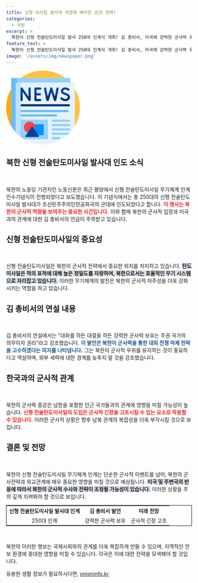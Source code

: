 ```yaml
---
title: 신형 미사일 발사대 국경에 배치한 北의 전략!
categories:
  - 국방
excerpt: >
  북한이 신형 전술탄도미사일 발사 250대 인계식 개최! 김 총비서, 미국에 강력한 군사력 유지의 중요성 강조. 군사적 긴장 고조되나? 클릭해 자세히 알아보세요!
feature_text: >
  북한이 신형 전술탄도미사일 발사 250대 인계식 개최! 김 총비서, 미국에 강력한 군사력 유지의 중요성 강조. 군사적 긴장 고조되나? 클릭해 자세히 알아보세요!
image: '/assets/img/newspaper.png'
---
```


<p><img src="/assets/img/newspaper.png" alt="kimp 속보" /></p>

<h2 data-ke-size="size26">북한 신형 전술탄도미사일 발사대 인도 소식</h2>

<p data-ke-size="size16">&nbsp;</p>

<p>북한의 노동당 기관지인 노동신문은 최근 평양에서 신형 전술탄도미사일 무기체계 인계인수기념식이 진행되었다고 보도했습니다. 이 기념식에서는 총 250대의 신형 전술탄도미사일 발사대가 조선민주주의인민공화국의 군대에 인도되었다고 합니다. <b><span style="color: #ee2323;">이 행사는 북한의 군사적 역량을 보여주는 중요한 사건입니다.</span></b> 이와 함께 북한의 군사적 입장과 미국과의 관계에 대한 김 총비서의 언급이 주목받고 있습니다.</p>

<h2 data-ke-size="size26">신형 전술탄도미사일의 중요성</h2>

<p data-ke-size="size16">&nbsp;</p>

<p>신형 전술탄도미사일은 북한의 군사적 전략에서 중요한 위치를 차지하고 있습니다. <b><span style="background-color: #21538527;">탄도미사일은 적의 표적에 대해 높은 정밀도를 자랑하며, 북한으로서는 효율적인 무기 시스템으로 자리잡고 있습니다.</span></b> 이러한 무기체계의 발전은 북한의 군사적 자주성을 더욱 강화시키는 역할을 하고 있습니다.</p>

<h2 data-ke-size="size26">김 총비서의 연설 내용</h2>

<p data-ke-size="size16">&nbsp;</p>

<p>김 총비서의 연설에서는 "대화를 하든 대결을 하든 강력한 군사력 보유는 주권 국가의 의무이자 권리"라고 강조했습니다. <b><span style="color: #1a5490;">이 발언은 북한이 군사력을 통한 대외 전쟁 억제 전략을 고수하겠다는 의지를 나타냅니다.</span></b> 그는 북한이 군사적 우위를 유지하는 것이 중요하다고 역설하며, 외부 세력에 대한 경계를 늦추지 말 것을 강조했습니다. </p>

<h2 data-ke-size="size26">한국과의 군사적 관계</h2>

<p data-ke-size="size16">&nbsp;</p>

<p>북한의 군사력 증강은 남한을 포함한 인근 국가들과의 관계에 영향을 미칠 가능성이 높습니다. <b><span style="color: #ee2323;">신형 전술탄도미사일의 도입은 군사적 긴장을 고조시킬 수 있는 요소로 작용할 수 있습니다.</span></b> 이러한 군사적 상황은 향후 남북 관계의 복잡성을 더욱 부각시킬 것으로 보입니다. </p>

<h2 data-ke-size="size26">결론 및 전망</h2>

<p data-ke-size="size16">&nbsp;</p>

<p>북한의 신형 전술탄도미사일 무기체계 인계는 단순한 군사적 이벤트를 넘어, 북한의 군사전략과 외교관계에 매우 중요한 영향을 미칠 것으로 예상됩니다. <b><span style="background-color: #21538527;">미국 및 주변국의 반응에 따라서 북한의 군사적 수사와 전략이 조정될 가능성이 있습니다.</span></b> 이러한 상황을 주의 깊게 지켜봐야 할 것으로 보입니다. </p>

<table style="width: 100%; border: 1px solid black;">
  <tr>
    <th style="text-align: center;">신형 전술탄도미사일 발사대 인계</th>
    <th style="text-align: center;">김 총비서 발언</th>
    <th style="text-align: center;">미래 전망</th>
  </tr>
  <tr>
    <td style="text-align: center;">250대 인계</td>
    <td style="text-align: center;">강력한 군사력 보유</td>
    <td style="text-align: center;">군사적 긴장 고조</td>
  </tr>
</table>

<p data-ke-size="size16">&nbsp;</p>

<p>북한의 이러한 행보는 국제사회와의 관계를 더욱 복잡하게 만들 수 있으며, 지역적인 안보 환경에 중대한 영향을 미칠 수 있습니다. 각국은 이에 대한 전략을 모색해야 할 것입니다.</p>
유용한 생활 정보가 필요하시다면, <a href="https://onioninfo.kr" rel="dofollow">onioninfo.kr</a>



